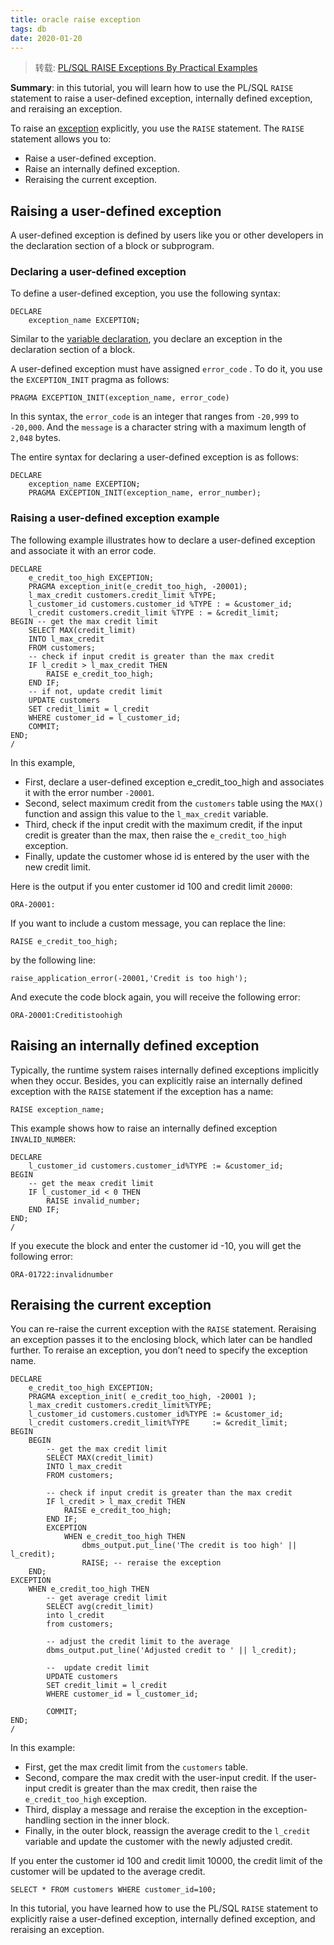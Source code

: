 ```yaml
---
title: oracle raise exception
tags: db
date: 2020-01-20
---
```


> 转载: [PL/SQL RAISE Exceptions By Practical Examples](https://www.oracletutorial.com/plsql-tutorial/plsql-raise/)

**Summary**: in this tutorial, you will learn how to use the PL/SQL `RAISE` statement to raise a user-defined exception, internally defined exception, and reraising an exception.

To raise an [exception](https://www.oracletutorial.com/plsql-tutorial/plsql-exception/) explicitly, you use the `RAISE` statement. The `RAISE` statement allows you to:

-   Raise a user-defined exception.
-   Raise an internally defined exception.
-   Reraising the current exception.

## Raising a user-defined exception

A user-defined exception is defined by users like you or other developers in the declaration section of a block or subprogram.

### Declaring a user-defined exception

To define a user-defined exception, you use the following syntax:

```plsql
DECLARE
	exception_name EXCEPTION;
```

Similar to the [variable declaration](https://www.oracletutorial.com/plsql-tutorial/plsql-variables/), you declare an exception in the declaration section of a block.

A user-defined exception must have assigned `error_code` . To do it, you use the `EXCEPTION_INIT` pragma as follows:

```plsql
PRAGMA EXCEPTION_INIT(exception_name, error_code)
```

In this syntax, the `error_code` is an integer that ranges from `-20,999` to `-20,000`. And the `message` is a character string with a maximum length of `2,048` bytes.

The entire syntax for declaring a user-defined exception is as follows:

```plsql
DECLARE
	exception_name EXCEPTION;
 	PRAGMA EXCEPTION_INIT(exception_name, error_number);
```

### Raising a user-defined exception example

The following example illustrates how to declare a user-defined exception and associate it with an error code.

```plsql
DECLARE
    e_credit_too_high EXCEPTION;
    PRAGMA exception_init(e_credit_too_high, -20001);
    l_max_credit customers.credit_limit %TYPE;
    l_customer_id customers.customer_id %TYPE : = &customer_id;
    l_credit customers.credit_limit %TYPE : = &credit_limit;
BEGIN -- get the max credit limit
    SELECT MAX(credit_limit)
    INTO l_max_credit
    FROM customers;
    -- check if input credit is greater than the max credit
    IF l_credit > l_max_credit THEN
    	RAISE e_credit_too_high;
    END IF;
    -- if not, update credit limit
    UPDATE customers
    SET credit_limit = l_credit
    WHERE customer_id = l_customer_id;
    COMMIT;
END;
/
```

In this example,

-   First, declare a user-defined exception e_credit_too_high and associates it with the error number `-20001`.
-   Second, select maximum credit from the `customers` table using the `MAX()` function and assign this value to the `l_max_credit` variable.
-   Third, check if the input credit with the maximum credit, if the input credit is greater than the max, then raise the `e_credit_too_high` exception.
-   Finally, update the customer whose id is entered by the user with the new credit limit.

Here is the output if you enter customer id 100 and credit limit `20000`:

```plsql
ORA-20001:
```

If you want to include a custom message, you can replace the line:

```plsql
RAISE e_credit_too_high;
```

by the following line:

```plsql
raise_application_error(-20001,'Credit is too high');
```

And execute the code block again, you will receive the following error:

```plsql
ORA-20001:Creditistoohigh
```

## Raising an internally defined exception

Typically, the runtime system raises internally defined exceptions implicitly when they occur. Besides, you can explicitly raise an internally defined exception with the `RAISE` statement if the exception has a name:

```plsql
RAISE exception_name;
```

This example shows how to raise an internally defined exception `INVALID_NUMBER`:

```plsql
DECLARE
    l_customer_id customers.customer_id%TYPE := &customer_id;
BEGIN
    -- get the meax credit limit
    IF l_customer_id < 0 THEN
        RAISE invalid_number;
    END IF;
END;
/
```

If you execute the block and enter the customer id -10, you will get the following error:

```plsql
ORA-01722:invalidnumber
```

## Reraising the current exception

You can re-raise the current exception with the `RAISE` statement. Reraising an exception passes it to the enclosing block, which later can be handled further. To reraise an exception, you don’t need to specify the exception name.

```plsql
DECLARE
    e_credit_too_high EXCEPTION;
    PRAGMA exception_init( e_credit_too_high, -20001 );
    l_max_credit customers.credit_limit%TYPE;
    l_customer_id customers.customer_id%TYPE := &customer_id;
    l_credit customers.credit_limit%TYPE     := &credit_limit;
BEGIN
    BEGIN
        -- get the max credit limit
        SELECT MAX(credit_limit)
        INTO l_max_credit
        FROM customers;

        -- check if input credit is greater than the max credit
        IF l_credit > l_max_credit THEN
            RAISE e_credit_too_high;
        END IF;
        EXCEPTION
            WHEN e_credit_too_high THEN
                dbms_output.put_line('The credit is too high' || l_credit);
                RAISE; -- reraise the exception
    END;
EXCEPTION
    WHEN e_credit_too_high THEN
        -- get average credit limit
        SELECT avg(credit_limit)
        into l_credit
        from customers;

        -- adjust the credit limit to the average
        dbms_output.put_line('Adjusted credit to ' || l_credit);

        --  update credit limit
        UPDATE customers
        SET credit_limit = l_credit
        WHERE customer_id = l_customer_id;

        COMMIT;
END;
/
```

In this example:

-   First, get the max credit limit from the `customers` table.
-   Second, compare the max credit with the user-input credit. If the user-input credit is greater than the max credit, then raise the `e_credit_too_high` exception.
-   Third, display a message and reraise the exception in the exception-handling section in the inner block.
-   Finally, in the outer block, reassign the average credit to the `l_credit` variable and update the customer with the newly adjusted credit.

If you enter the customer id 100 and credit limit 10000, the credit limit of the customer will be updated to the average credit.

```plsql
SELECT * FROM customers WHERE customer_id=100;
```

In this tutorial, you have learned how to use the PL/SQL `RAISE` statement to explicitly raise a user-defined exception, internally defined exception, and reraising an exception.
